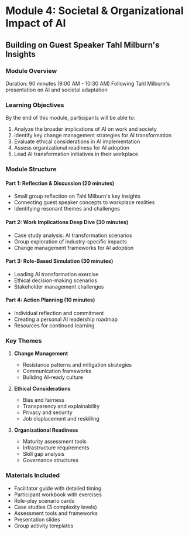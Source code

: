 # Module 4: Societal & Organizational Impact of AI
## Building on Guest Speaker Tahl Milburn's Insights

### Module Overview
Duration: 90 minutes (9:00 AM - 10:30 AM)
Following Tahl Milburn's presentation on AI and societal adaptation

### Learning Objectives
By the end of this module, participants will be able to:
1. Analyze the broader implications of AI on work and society
2. Identify key change management strategies for AI transformation
3. Evaluate ethical considerations in AI implementation
4. Assess organizational readiness for AI adoption
5. Lead AI transformation initiatives in their workplace

### Module Structure

#### Part 1: Reflection & Discussion (20 minutes)
- Small group reflection on Tahl Milburn's key insights
- Connecting guest speaker concepts to workplace realities
- Identifying resonant themes and challenges

#### Part 2: Work Implications Deep Dive (30 minutes)
- Case study analysis: AI transformation scenarios
- Group exploration of industry-specific impacts
- Change management frameworks for AI adoption

#### Part 3: Role-Based Simulation (30 minutes)
- Leading AI transformation exercise
- Ethical decision-making scenarios
- Stakeholder management challenges

#### Part 4: Action Planning (10 minutes)
- Individual reflection and commitment
- Creating a personal AI leadership roadmap
- Resources for continued learning

### Key Themes
1. **Change Management**
   - Resistance patterns and mitigation strategies
   - Communication frameworks
   - Building AI-ready culture

2. **Ethical Considerations**
   - Bias and fairness
   - Transparency and explainability
   - Privacy and security
   - Job displacement and reskilling

3. **Organizational Readiness**
   - Maturity assessment tools
   - Infrastructure requirements
   - Skill gap analysis
   - Governance structures

### Materials Included
- Facilitator guide with detailed timing
- Participant workbook with exercises
- Role-play scenario cards
- Case studies (3 complexity levels)
- Assessment tools and frameworks
- Presentation slides
- Group activity templates
